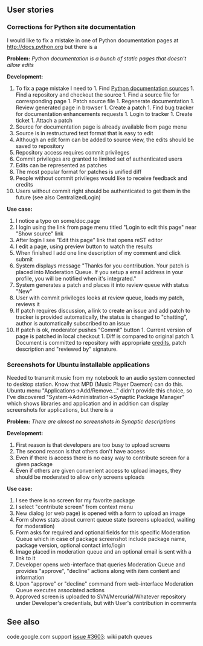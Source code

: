 
## User stories ##
### Corrections for Python site documentation ###
I would like to fix a mistake in one of Python documentation pages at http://docs.python.org but there is a

**Problem:** _Python documentation is a bunch of static pages that doesn't allow edits_

**Development:**
  1. To fix a page mistake I need to
    1. Find [Python documentation sources](http://www.google.com/search?q=python+documentation+sources)
    1. Find a repository and checkout the source
    1. Find a source file for corresponding page
    1. Patch source file
    1. Regenerate documentation
    1. Review generated page in browser
    1. Create a patch
    1. Find bug tracker for documentation enhancements requests
    1. Login to tracker
    1. Create ticket
    1. Attach a patch
  1. Source for documentation page is already available from page menu
  1. Source is in restructured text format that is easy to edit
  1. Although an edit form can be added to source view, the edits should be saved to repository
  1. Repository access requires commit privileges
  1. Commit privileges are granted to limited set of authenticated users
  1. Edits can be represented as patches
  1. The most popular format for patches is unified diff
  1. People without commit privileges would like to receive feedback and credits
  1. Users without commit right should be authenticated to get them in the future (see also CentralizedLogin)

**Use case:**
  1. I notice a typo on some/doc.page
  1. I login using the link from page menu titled "Login to edit this page" near "Show source" link
  1. After login I see "Edit this page" link that opens reST editor
  1. I edit a page, using preview button to watch the results
  1. When finished I add one line description of my comment and click submit
  1. System displays message "Thanks for you contribution. Your patch is placed into Moderation Queue. If you setup a email address in your profile, you will be notified when it's integrated."
  1. System generates a patch and places it into review queue with status "New"
  1. User with commit privileges looks at review queue, loads my patch, reviews it
  1. If patch requires discussion, a link to create an issue and add patch to tracker is provided automatically, the status is changed to "chatting", author is automatically subscribed to an issue
  1. If patch is ok, moderator pushes "Commit" button
    1. Current version of page is patched in local checkout
    1. Diff is compared to original patch
    1. Document is committed to repository with appropriate [credits](http://subversion.apache.org/docs/community-guide/conventions.html#crediting), patch description and "reviewed by" signature.

### Screenshots for Ubuntu installable applications ###
Needed to transmit music from my notebook to an audio system connected to desktop station. Know that MPD (Music Player Daemon) can do this. Ubuntu menu "Applications->Add/Remove..." didn't provide this choice, so I've discovered "System->Administration->Synaptic Package Manager" which shows libraries and application and in addition can display screenshots for applications, but there is a

**Problem:** _There are almost no screenshots in Synaptic descriptions_

**Development:**
  1. First reason is that developers are too busy to upload screens
  1. The second reason is that others don't have access
  1. Even if there is access there is no easy way to contribute screen for a given package
  1. Even if others are given convenient access to upload images, they should be moderated to allow only screens uploads

**Use case:**
  1. I see there is no screen for my favorite package
  1. I select "contribute screen" from context menu
  1. New dialog (or web page) is opened with a form to upload an image
  1. Form shows stats about current queue state (screens uploaded, waiting for moderation)
  1. Form asks for required and optional fields for this specific Moderation Queue which in case of package screenshot include package name, package version, optional contact info/login
  1. Image placed in moderation queue and an optional email is sent with a link to it
  1. Developer opens web-interface that queries Moderation Queue and provides "approve", "decline" actions along with item content and information
  1. Upon "approve" or "decline" command from web-interface Moderation Queue executes associated actions
  1. Approved screen is uploaded to SVN/Mercurial/Whatever repository under Developer's credentials, but with User's contribution in comments

## See also ##
code.google.com support [issue #3603](http://code.google.com/p/support/issues/detail?id=3603): wiki patch queues